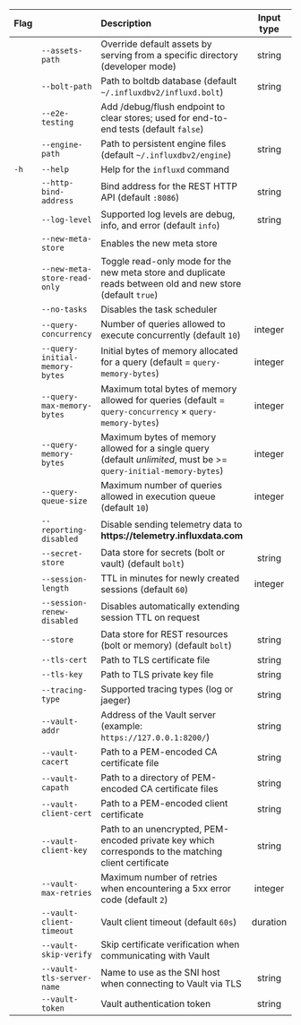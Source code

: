 | Flag |                                | Description                                                                                                       | Input type | Mapped to                            |
|:---- |:---                            |:-----------                                                                                                       | :--------: |:---------                            |
|      | `--assets-path`                | Override default assets by serving from a specific directory (developer mode)                                     | string     | `INFLUXD_ASSETS_PATH`                |
|      | `--bolt-path`                  | Path to boltdb database (default `~/.influxdbv2/influxd.bolt`)                                                    | string     | `INFLUXD_BOLT_PATH`                  |
|      | `--e2e-testing`                | Add /debug/flush endpoint to clear stores; used for end-to-end tests (default `false`)                            |            | `INFLUXD_E2E_TESTING`                |
|      | `--engine-path`                | Path to persistent engine files (default `~/.influxdbv2/engine`)                                                  | string     | `INFLUXD_ENGINE_PATH`                |
| `-h` | `--help`                       | Help for the `influxd` command                                                                                    |            |                                      |
|      | `--http-bind-address`          | Bind address for the REST HTTP API (default `:8086`)                                                              | string     | `INFLUXD_HTTP_BIND_ADDRESS`          |
|      | `--log-level`                  | Supported log levels are debug, info, and error (default `info`)                                                  | string     | `INFLUXD_LOG_LEVEL`                  |
|      | `--new-meta-store`             | Enables the new meta store                                                                                        |            | `INFLUXD_NEW_META_STORE`             |
|      | `--new-meta-store-read-only`   | Toggle read-only mode for the new meta store and duplicate reads between old and new store (default `true`)       |            | `INFLUXD_NEW_META_STORE_READ_ONLY`   |
|      | `--no-tasks`                   | Disables the task scheduler                                                                                       |            | `INFLUXD_NO_TASKS`                   |
|      | `--query-concurrency`          | Number of queries allowed to execute concurrently (default `10`)                                                  | integer    | `INFLUXD_QUERY_CONCURRENCY`          |
|      | `--query-initial-memory-bytes` | Initial bytes of memory allocated for a query (default = `query-memory-bytes`)                                    | integer    | `INFLUXD_QUERY_INITIAL_MEMORY_BYTES` |
|      | `--query-max-memory-bytes`     | Maximum total bytes of memory allowed for queries (default = `query-concurrency` × `query-memory-bytes`)          | integer    | `INFLUXD_QUERY_MAX_MEMORY_BYTES`     |
|      | `--query-memory-bytes`         | Maximum bytes of memory allowed for a single query (default _unlimited_, must be >= `query-initial-memory-bytes`) | integer    | `INFLUXD_QUERY_MEMORY_BYTES`         |
|      | `--query-queue-size`           | Maximum number of queries allowed in execution queue (default `10`)                                               | integer    | `INFLUXD_QUERY_QUEUE_SIZE`           |
|      | `--reporting-disabled`         | Disable sending telemetry data to **https:<nolink>//telemetry.influxdata.com**                                    |            | `INFLUXD_REPORTING_DISABLED`         |
|      | `--secret-store`               | Data store for secrets (bolt or vault) (default `bolt`)                                                           | string     | `INFLUXD_SECRET_STORE`               |
|      | `--session-length`             | TTL in minutes for newly created sessions (default `60`)                                                          | integer    | `INFLUXD_SESSION_LENGTH`             |
|      | `--session-renew-disabled`     | Disables automatically extending session TTL on request                                                           |            | `INFLUXD_SESSION_RENEW_DISABLED`     |
|      | `--store`                      | Data store for REST resources (bolt or memory) (default `bolt`)                                                   | string     | `INFLUXD_STORE`                      |
|      | `--tls-cert`                   | Path to TLS certificate file                                                                                      | string     | `INFLUXD_TLS_CERT`                   |
|      | `--tls-key`                    | Path to TLS private key file                                                                                      | string     | `INFLUXD_TLS_KEY`                    |
|      | `--tracing-type`               | Supported tracing types (log or jaeger)                                                                           | string     | `INFLUXD_TRACING_TYPE`               |
|      | `--vault-addr `                | Address of the Vault server (example: `https://127.0.0.1:8200/`)                                                  | string     | `VAULT_ADDR`                         |
|      | `--vault-cacert`               | Path to a PEM-encoded CA certificate file                                                                         | string     | `VAULT_CACERT`                       |
|      | `--vault-capath`               | Path to a directory of PEM-encoded CA certificate files                                                           | string     | `VAULT_CAPATH`                       |
|      | `--vault-client-cert`          | Path to a PEM-encoded client certificate                                                                          | string     | `VAULT_CLIENT_CERT`                  |
|      | `--vault-client-key`           | Path to an unencrypted, PEM-encoded private key which corresponds to the matching client certificate              | string     | `VAULT_CLIENT_KEY`                   |
|      | `--vault-max-retries`          | Maximum number of retries when encountering a 5xx error code (default `2`)                                        | integer    | `VAULT_MAX_RETRIES`                  |
|      | `--vault-client-timeout`       | Vault client timeout (default `60s`)                                                                              | duration   | `VAULT_CLIENT_TIMEOUT`               |
|      | `--vault-skip-verify`          | Skip certificate verification when communicating with Vault                                                       |            | `VAULT_SKIP_VERIFY`                  |
|      | `--vault-tls-server-name`      | Name to use as the SNI host when connecting to Vault via TLS                                                      | string     | `VAULT_TLS_SERVER_NAME`              |
|      | `--vault-token`                | Vault authentication token                                                                                        | string     | `VAULT_TOKEN`                        |
